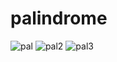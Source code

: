 # palindrome

![pal](https://user-images.githubusercontent.com/72020467/124514590-af179000-dddd-11eb-94e3-84e152afaba3.png)
![pal2](https://user-images.githubusercontent.com/72020467/124514596-b0e15380-dddd-11eb-860e-b7efef40cce4.png)
![pal3](https://user-images.githubusercontent.com/72020467/124514601-b2128080-dddd-11eb-83d2-bbf1619059b6.png)

